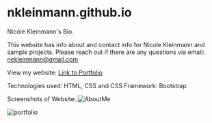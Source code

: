 # nkleinmann.github.io
Nicole Kleinmann's Bio. 

This website has info about and contact info for Nicole Kleinmann and sample projects.  Please reach out if there are any questions via email: nekleinmann@gmail.com

View my website: [Link to Portfolio](https://nkleinmann.github.io/)

Technologies used: HTML, CSS and CSS Framework: Bootstrap

Screenshots of Website:
![AboutMe](https://user-images.githubusercontent.com/65608809/90304508-adbc3c80-de86-11ea-9114-d1cdf569c374.jpg)

![portfolio](https://user-images.githubusercontent.com/65608809/90992312-d629f200-e57c-11ea-865e-47abfb270ac2.jpg)
